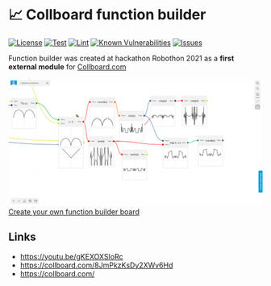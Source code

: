 # 📈 Collboard function builder

<!--Badges-->

[![License](https://img.shields.io/github/license/collboard/function-builder.svg?style=flat)](https://raw.githubusercontent.com/collboard/function-builder/master/LICENSE)
[![Test](https://github.com/collboard/function-builder/actions/workflows/test.yml/badge.svg)](https://github.com/collboard/function-builder/actions/workflows/test.yml)
[![Lint](https://github.com/collboard/function-builder/actions/workflows/lint.yml/badge.svg)](https://github.com/collboard/function-builder/actions/workflows/lint.yml)
[![Known Vulnerabilities](https://snyk.io/test/github/collboard/function-builder/badge.svg)](https://snyk.io/test/github/collboard/function-builder)
[![Issues](https://img.shields.io/github/issues/collboard/function-builder.svg?style=flat)](https://github.com/collboard/function-builder/issues)

<!--/Badges-->

Function builder was created at hackathon Robothon 2021 as a **first external module** for [Collboard.com](https://www.npmjs.com/package/@collboard/modules-sdk/)

[![Module showcase](./assets/screenshots/function-builder.png) Create your own function builder board](https://collboard.com/new?redirect=1&modulesOn=@collboard/function-builder-tool)

## Links

-   https://youtu.be/gKEXOXSIoRc
-   https://collboard.com/8JmPkzKsDy2XWv6Hd
-   https://collboard.com/
